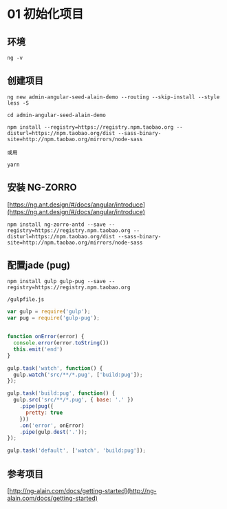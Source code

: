 # 01 初始化项目

## 环境

`ng -v`



## 创建项目

```
ng new admin-angular-seed-alain-demo --routing --skip-install --style less -S

cd admin-angular-seed-alain-demo

npm install --registry=https://registry.npm.taobao.org --disturl=https://npm.taobao.org/dist --sass-binary-site=http://npm.taobao.org/mirrors/node-sass

或用 

yarn

```

## 安装  NG-ZORRO

[https://ng.ant.design/#/docs/angular/introduce](https://ng.ant.design/#/docs/angular/introduce)


```
npm install ng-zorro-antd --save --registry=https://registry.npm.taobao.org --disturl=https://npm.taobao.org/dist --sass-binary-site=http://npm.taobao.org/mirrors/node-sass

```

## 配置jade (pug)

```
npm install gulp gulp-pug --save --registry=https://registry.npm.taobao.org 

```

`/gulpfile.js`


```js
var gulp = require('gulp');
var pug = require('gulp-pug');


function onError(error) {
  console.error(error.toString())
  this.emit('end')
}

gulp.task('watch', function() {
  gulp.watch('src/**/*.pug', ['build:pug']);
});

gulp.task('build:pug', function() {
  gulp.src('src/**/*.pug', { base: '.' })
    .pipe(pug({
      pretty: true
    }))
    .on('error', onError)
    .pipe(gulp.dest('.'));
});

gulp.task('default', ['watch', 'build:pug']);
```

## 参考项目

[http://ng-alain.com/docs/getting-started](http://ng-alain.com/docs/getting-started)